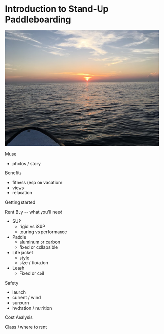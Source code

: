 # Introduction to Stand-Up Paddleboarding

![kotao.jpg](https://github.com/zcarwile/sup_intro/blob/master/kotao.JPG "Ko Tao Paddleboard")

Muse
- photos / story

Benefits
- fitness (esp on vacation)
- views
- relaxation

Getting started

Rent
Buy -- what you'll need
- SUP
  - rigid vs iSUP
  - touring vs performance
- Paddle
  - aluminum or carbon
  - fixed or collapsible
- Life jacket
  - style
  - size / flotation
- Leash
  - Fixed or coil

Safety
- launch
- current / wind
- sunburn
- hydration / nutrition

Cost Analysis

Class / where to rent
